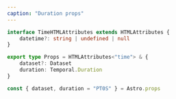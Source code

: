 ```yaml
---
caption: "Duration props"
---
```


<!-- markdownlint-disable MD041 -->
<!-- dprint-ignore -->

```ts
interface TimeHTMLAttributes extends HTMLAttributes {
	datetime?: string | undefined | null
}

export type Props = HTMLAttributes<"time"> & {
	dataset?: Dataset
	duration: Temporal.Duration
}

const { dataset, duration = "PT0S" } = Astro.props
```
